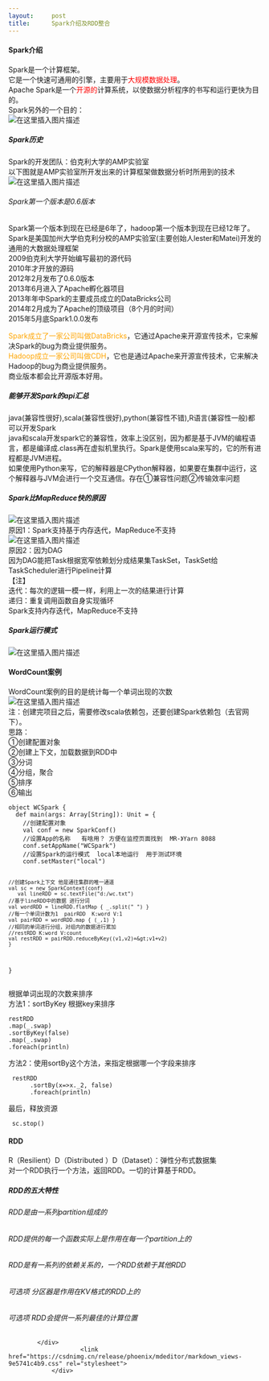 ```yaml
---
layout:     post
title:      Spark介绍及RDD整合
---
```

<div id="article_content" class="article_content clearfix csdn-tracking-statistics" data-pid="blog" data-mod="popu_307" data-dsm="post">
								            <div id="content_views" class="markdown_views prism-atom-one-light">
							<!-- flowchart 箭头图标 勿删 -->
							<svg xmlns="http://www.w3.org/2000/svg" style="display: none;"><path stroke-linecap="round" d="M5,0 0,2.5 5,5z" id="raphael-marker-block" style="-webkit-tap-highlight-color: rgba(0, 0, 0, 0);"></path></svg>
							<h4><a id="Spark_0"></a>Spark介绍</h4>
<p>Spark是一个计算框架。<br>
它是一个快速可通用的引擎，主要用于<font color="red">大规模数据处理</font>。<br>
Apache Spark是一个<font color="red">开源的</font>计算系统，以使数据分析程序的书写和运行更快为目的。<br>
Spark另外的一个目的：<br>
<img src="https://img-blog.csdnimg.cn/20181118211432864.png?x-oss-process=image/watermark,type_ZmFuZ3poZW5naGVpdGk,shadow_10,text_aHR0cHM6Ly9ibG9nLmNzZG4ubmV0L0FuZHJlYV9udWxs,size_16,color_FFFFFF,t_70" alt="在这里插入图片描述"></p>
<h5><a id="Spark_6"></a>Spark历史</h5>
<p>Spark的开发团队：伯克利大学的AMP实验室<br>
以下图就是AMP实验室所开发出来的计算框架做数据分析时所用到的技术<br>
<img src="https://img-blog.csdnimg.cn/20181118205548392.png?x-oss-process=image/watermark,type_ZmFuZ3poZW5naGVpdGk,shadow_10,text_aHR0cHM6Ly9ibG9nLmNzZG4ubmV0L0FuZHJlYV9udWxs,size_16,color_FFFFFF,t_70" alt="在这里插入图片描述"></p>
<h6><a id="Spark06_10"></a>Spark第一个版本是0.6版本</h6>
<p>Spark第一个版本到现在已经是6年了，hadoop第一个版本到现在已经12年了。<br>
Spark是美国加州大学伯克利分校的AMP实验室(主要创始人lester和Matei)开发的通用的大数据处理框架<br>
2009伯克利大学开始编写最初的源代码<br>
2010年才开放的源码<br>
2012年2月发布了0.6.0版本<br>
2013年6月进入了Apache孵化器项目<br>
2013年年中Spark的主要成员成立的DataBricks公司<br>
2014年2月成为了Apache的顶级项目（8个月的时间）<br>
2015年5月底Spark1.0.0发布</p>
<p><font color="orange">Spark成立了一家公司叫做DataBricks</font>，它通过Apache来开源宣传技术，它来解决Spark的bug为商业提供服务。<br>
<font color="orange">Hadoop成立一家公司叫做CDH</font>，它也是通过Apache来开源宣传技术，它来解决Hadoop的bug为商业提供服务。<br>
商业版本都会比开源版本好用。</p>
<h5><a id="Sparkapi_25"></a>能够开发Spark的api汇总</h5>
<p>java(兼容性很好),scala(兼容性很好),python(兼容性不错),R语言(兼容性一般)都可以开发Spark<br>
java和scala开发spark它的兼容性，效率上没区别，因为都是基于JVM的编程语言，都是编译成.class再在虚拟机里执行。Spark是使用scala来写的，它的所有进程都是JVM进程。<br>
如果使用Python来写，它的解释器是CPython解释器，如果要在集群中运行，这个解释器与JVM会进行一个交互通信。存在①兼容性问题②传输效率问题</p>
<h5><a id="SparkMapReduce_29"></a>Spark比MapReduce快的原因</h5>
<p><img src="https://img-blog.csdnimg.cn/20181118214002866.png" alt="在这里插入图片描述"><br>
原因1：Spark支持基于内存迭代，MapReduce不支持<br>
<img src="https://img-blog.csdnimg.cn/20181118214402321.png" alt="在这里插入图片描述"><br>
原因2：因为DAG<br>
因为DAG能把Task根据宽窄依赖划分成结果集TaskSet，TaskSet给TaskScheduler进行Pipeline计算<br>
【注】<br>
迭代：每次的逻辑一模一样，利用上一次的结果进行计算<br>
递归：重复调用函数自身实现循环<br>
Spark支持内存迭代，MapReduce不支持</p>
<h5><a id="Spark_39"></a>Spark运行模式</h5>
<p><img src="https://img-blog.csdnimg.cn/20181118215936325.png" alt="在这里插入图片描述"></p>
<h4><a id="WordCount_41"></a>WordCount案例</h4>
<p>WordCount案例的目的是统计每一个单词出现的次数<br>
<img src="https://img-blog.csdnimg.cn/20181118222717860.png?x-oss-process=image/watermark,type_ZmFuZ3poZW5naGVpdGk,shadow_10,text_aHR0cHM6Ly9ibG9nLmNzZG4ubmV0L0FuZHJlYV9udWxs,size_16,color_FFFFFF,t_70" alt="在这里插入图片描述"><br>
注：创建完项目之后，需要修改scala依赖包，还要创建Spark依赖包（去官网下）。<br>
思路：<br>
①创建配置对象<br>
②创建上下文，加载数据到RDD中<br>
③分词<br>
④分组，聚合<br>
⑤排序<br>
⑥输出</p>
<pre><code>object WCSpark {
  def main(args: Array[String]): Unit = {
    //创建配置对象
    val conf = new SparkConf()
    //设置App的名称   有啥用？ 方便在监控页面找到  MR-》Yarn 8088
    conf.setAppName("WCSpark")
    //设置Spark的运行模式  local本地运行  用于测试环境
    conf.setMaster("local")
    
    //创建Spark上下文 他是通往集群的唯一通道
    val sc = new SparkContext(conf)
       val lineRDD = sc.textFile("d:/wc.txt")
    //基于lineRDD中的数据 进行分词
    val wordRDD = lineRDD.flatMap { _.split(" ") }
    //每一个单词计数为1  pairRDD  K:word V:1
    val pairRDD = wordRDD.map { (_,1) }    
    //相同的单词进行分组，对组内的数据进行累加
    //restRDD K:word V:count
    val restRDD = pairRDD.reduceByKey((v1,v2)=&gt;v1+v2)
    }
}
</code></pre>
<p>根据单词出现的次数来排序<br>
方法1：sortByKey 根据key来排序</p>
<pre><code>restRDD
.map(_.swap)
.sortByKey(false)
.map(_.swap)
.foreach(println)
</code></pre>
<p>方法2：使用sortBy这个方法，来指定根据哪一个字段来排序</p>
<pre><code> restRDD
      .sortBy(x=&gt;x._2, false)
      .foreach(println)
</code></pre>
<p>最后，释放资源</p>
<pre><code> sc.stop()
</code></pre>
<h4><a id="RDD_94"></a>RDD</h4>
<p>R（Resilient）D（Distributed ）D（Dataset）：弹性分布式数据集<br>
对一个RDD执行一个方法，返回RDD。一切的计算基于RDD。</p>
<h5><a id="RDD_97"></a>RDD的五大特性</h5>
<h6><a id="RDDpartition_98"></a>RDD是由一系列partition组成的</h6>
<h6><a id="RDDpartition_99"></a>RDD提供的每一个函数实际上是作用在每一个partition上的</h6>
<h6><a id="RDDRDDRDD_100"></a>RDD是有一系列的依赖关系的，一个RDD依赖于其他RDD</h6>
<h6><a id="	KVRDD_101"></a>可选项	分区器是作用在KV格式的RDD上的</h6>
<h6><a id="	RDD_102"></a>可选项	RDD会提供一系列最佳的计算位置</h6>

            </div>
						<link href="https://csdnimg.cn/release/phoenix/mdeditor/markdown_views-9e5741c4b9.css" rel="stylesheet">
                </div>